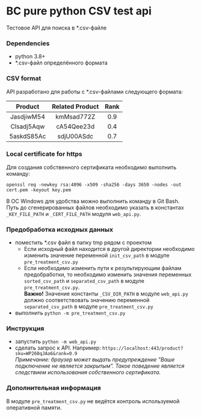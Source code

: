 # BC pure python CSV test api

Тестовое API для поиска в *.csv-файле

### Dependencies

* python 3.8+
* *.csv-файл определённого формата

### CSV format

API разработано для работы с *.csv-файлами следующего формата:

|Product   |Related Product|Rank |
|:--------:|:-------------:|:---:|
|JasdjiwM54|kmMsad772Z     |0.9  |
|Clsadj5Aqw|cA54Qee23d     |0.4  |
|5askdS85Ac|sdjU00ASdc     |0.7  |

### Local certificate for https

Для создания собственного сертификата необходимо выполнить команду:

```
openssl req -newkey rsa:4096 -x509 -sha256 -days 3650 -nodes -out cert.pem -keyout key.pem
```

В ОС Windows для удобства можно выполнить команду в Git Bash.  
Путь до сгенерированных файлов необходимо указать в константах `_KEY_FILE_PATH` и `_CERT_FILE_PATH` модуля `web_api.py`.

### Предобработка исходных данных

* поместить *.csv файл в папку tmp рядом с проектом
    * Если исходный файл находится в другой директории необходимо изменить значение переменной `init_csv_path` в
      модуле `pre_treatment_csv.py`
    * Если необходимо изменить пути к результирующим файлам предобработки, то необходимо изменить значения
      переменных `sorted_csv_path` и `separated_csv_path` в модуле `pre_treatment_csv.py`.  
      __Важно!__ Значение константы `_CSV_DIR_PATH` в модуле `web_api.py` должно соответствовать значению
      переменной `separated_csv_path` в модуле `pre_treatment_csv.py`
* выполнить `python -m pre_treatment_csv.py`

### Инструкция

* запустить `python -m web_api.py`
* сделать запрос к API. Например: `https://localhost:443/product?sku=WP260qJAo6&rank=0.9`  
  _Примечание: браузер может выдать предупреждение "Ваше подключение не является закрытым". Такое поведение является
  следствием использования собственного сертификата._

### Дополнительная информация

В модуле `pre_treatment_csv.py` не ведётся контроль используемой оперативной памяти.